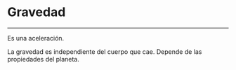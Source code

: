 # Gravedad
***
Es una aceleración.

La gravedad es independiente del cuerpo que cae. Depende de las propiedades del planeta.
